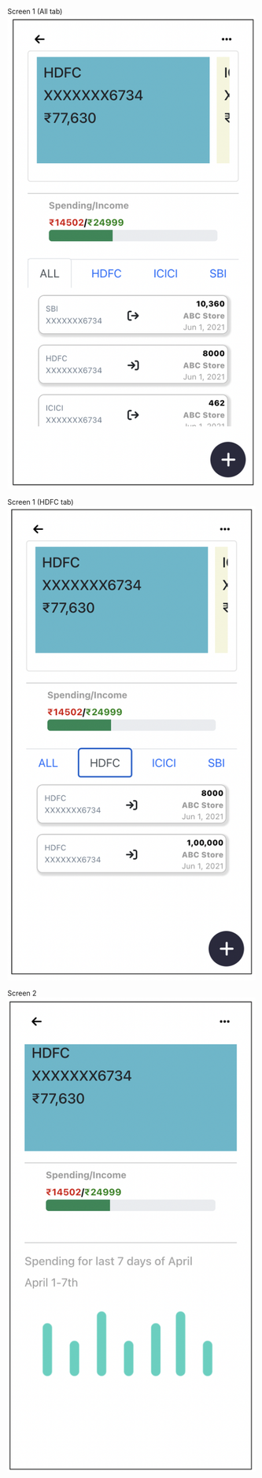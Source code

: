 Screen 1 (All tab)
![alt text](./OUTPUT/Pic1.png)

Screen 1 (HDFC tab)
![alt text](./OUTPUT/Pic2.png)

Screen 2
![alt text](./OUTPUT/Pic3.png)
